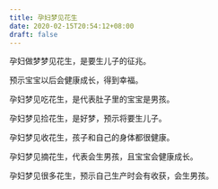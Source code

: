 ```yaml
---
title: 孕妇梦见花生
date: 2020-02-15T20:54:12+08:00
draft: false
---
```


孕妇做梦梦见花生，是要生儿子的征兆。

预示宝宝以后会健康成长，得到幸福。


孕妇梦见吃花生，是代表肚子里的宝宝是男孩。


孕妇梦见捡花生，是好梦，预示将要生儿子。


孕妇梦见收花生，孩子和自己的身体都很健康。


孕妇梦见摘花生，代表会生男孩，且宝宝会健康成长。


孕妇梦见很多花生，预示自己生产时会有收获，会生男孩。

